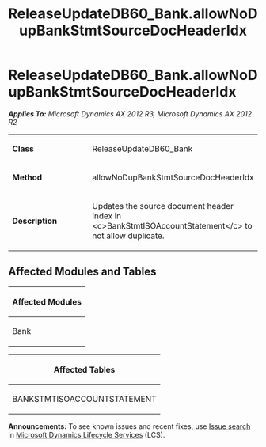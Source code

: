 ﻿---
title: ReleaseUpdateDB60_Bank.allowNoDupBankStmtSourceDocHeaderIdx
TOCTitle: ReleaseUpdateDB60_Bank.allowNoDupBankStmtSourceDocHeaderIdx
ms:assetid: 4aea1b18-4466-2b50-c6d6-73455825f5dd
ms:mtpsurl: https://msdn.microsoft.com/en-us/library/JJ685381(v=AX.60)
ms:contentKeyID: 49708093
ms.date: 05/18/2015
mtps_version: v=AX.60
---

# ReleaseUpdateDB60\_Bank.allowNoDupBankStmtSourceDocHeaderIdx 


_**Applies To:** Microsoft Dynamics AX 2012 R3, Microsoft Dynamics AX 2012 R2_

<table>
<colgroup>
<col style="width: 50%" />
<col style="width: 50%" />
</colgroup>
<tbody>
<tr class="odd">
<td><p><strong>Class</strong></p></td>
<td><p>ReleaseUpdateDB60_Bank</p></td>
</tr>
<tr class="even">
<td><p><strong>Method</strong></p></td>
<td><p>allowNoDupBankStmtSourceDocHeaderIdx</p></td>
</tr>
<tr class="odd">
<td><p><strong>Description</strong></p></td>
<td><p>Updates the source document header index in &lt;c&gt;BankStmtISOAccountStatement&lt;/c&gt; to not allow duplicate.</p></td>
</tr>
</tbody>
</table>


## Affected Modules and Tables

<table>
<colgroup>
<col style="width: 100%" />
</colgroup>
<thead>
<tr class="header">
<th><p>Affected Modules</p></th>
</tr>
</thead>
<tbody>
<tr class="odd">
<td><p>Bank</p></td>
</tr>
</tbody>
</table>


<table>
<colgroup>
<col style="width: 100%" />
</colgroup>
<thead>
<tr class="header">
<th><p>Affected Tables</p></th>
</tr>
</thead>
<tbody>
<tr class="odd">
<td><p>BANKSTMTISOACCOUNTSTATEMENT</p></td>
</tr>
</tbody>
</table>

  
**Announcements:** To see known issues and recent fixes, use [Issue search](http://go.microsoft.com/fwlink/?linkid=389258) in [Microsoft Dynamics Lifecycle Services](http://go.microsoft.com/fwlink/?linkid=306505) (LCS).

